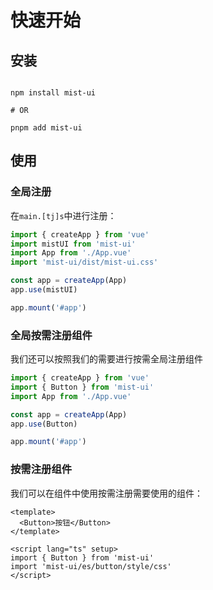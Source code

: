 # 快速开始


## 安装

```shell

npm install mist-ui

# OR

pnpm add mist-ui

```

## 使用


### 全局注册


在`main.[tj]s`中进行注册：

```ts
import { createApp } from 'vue'
import mistUI from 'mist-ui'
import App from './App.vue'
import 'mist-ui/dist/mist-ui.css'

const app = createApp(App)
app.use(mistUI)

app.mount('#app')
```

### 全局按需注册组件

我们还可以按照我们的需要进行按需全局注册组件

```ts
import { createApp } from 'vue'
import { Button } from 'mist-ui'
import App from './App.vue'

const app = createApp(App)
app.use(Button)

app.mount('#app')
```


### 按需注册组件

我们可以在组件中使用按需注册需要使用的组件：


```vue
<template>
  <Button>按钮</Button>
</template>

<script lang="ts" setup>
import { Button } from 'mist-ui'
import 'mist-ui/es/button/style/css'
</script>
```

